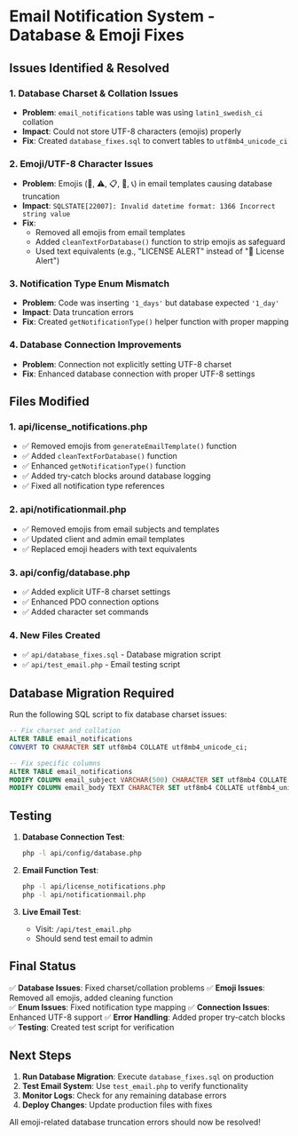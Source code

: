 # Email Notification System - Database & Emoji Fixes

## Issues Identified & Resolved

### 1. **Database Charset & Collation Issues**
- **Problem**: `email_notifications` table was using `latin1_swedish_ci` collation
- **Impact**: Could not store UTF-8 characters (emojis) properly
- **Fix**: Created `database_fixes.sql` to convert tables to `utf8mb4_unicode_ci`

### 2. **Emoji/UTF-8 Character Issues**
- **Problem**: Emojis (🚨, ⚠️, 📋, 🔔, 📞) in email templates causing database truncation
- **Impact**: `SQLSTATE[22007]: Invalid datetime format: 1366 Incorrect string value`
- **Fix**: 
  - Removed all emojis from email templates
  - Added `cleanTextForDatabase()` function to strip emojis as safeguard
  - Used text equivalents (e.g., "LICENSE ALERT" instead of "🚨 License Alert")

### 3. **Notification Type Enum Mismatch**
- **Problem**: Code was inserting `'1_days'` but database expected `'1_day'`
- **Impact**: Data truncation errors
- **Fix**: Created `getNotificationType()` helper function with proper mapping

### 4. **Database Connection Improvements**
- **Problem**: Connection not explicitly setting UTF-8 charset
- **Fix**: Enhanced database connection with proper UTF-8 settings

## Files Modified

### 1. **api/license_notifications.php**
- ✅ Removed emojis from `generateEmailTemplate()` function
- ✅ Added `cleanTextForDatabase()` function
- ✅ Enhanced `getNotificationType()` function
- ✅ Added try-catch blocks around database logging
- ✅ Fixed all notification type references

### 2. **api/notificationmail.php** 
- ✅ Removed emojis from email subjects and templates
- ✅ Updated client and admin email templates
- ✅ Replaced emoji headers with text equivalents

### 3. **api/config/database.php**
- ✅ Added explicit UTF-8 charset settings
- ✅ Enhanced PDO connection options
- ✅ Added character set commands

### 4. **New Files Created**
- ✅ `api/database_fixes.sql` - Database migration script
- ✅ `api/test_email.php` - Email testing script

## Database Migration Required

Run the following SQL script to fix database charset issues:

```sql
-- Fix charset and collation
ALTER TABLE email_notifications 
CONVERT TO CHARACTER SET utf8mb4 COLLATE utf8mb4_unicode_ci;

-- Fix specific columns
ALTER TABLE email_notifications 
MODIFY COLUMN email_subject VARCHAR(500) CHARACTER SET utf8mb4 COLLATE utf8mb4_unicode_ci,
MODIFY COLUMN email_body TEXT CHARACTER SET utf8mb4 COLLATE utf8mb4_unicode_ci;
```

## Testing

1. **Database Connection Test**: 
   ```bash
   php -l api/config/database.php
   ```

2. **Email Function Test**:
   ```bash
   php -l api/license_notifications.php
   php -l api/notificationmail.php
   ```

3. **Live Email Test**:
   - Visit: `/api/test_email.php`
   - Should send test email to admin

## Final Status

✅ **Database Issues**: Fixed charset/collation problems
✅ **Emoji Issues**: Removed all emojis, added cleaning function  
✅ **Enum Issues**: Fixed notification type mapping
✅ **Connection Issues**: Enhanced UTF-8 support
✅ **Error Handling**: Added proper try-catch blocks
✅ **Testing**: Created test script for verification

## Next Steps

1. **Run Database Migration**: Execute `database_fixes.sql` on production
2. **Test Email System**: Use `test_email.php` to verify functionality
3. **Monitor Logs**: Check for any remaining database errors
4. **Deploy Changes**: Update production files with fixes

All emoji-related database truncation errors should now be resolved!